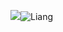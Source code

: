 ![](Liang.jpg)![Liang](https://user-images.githubusercontent.com/82363284/117774264-e1888f00-b26b-11eb-83c2-04cb24beabda.jpg)

